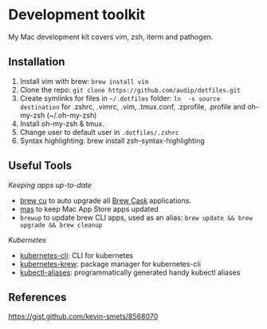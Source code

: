 # Development toolkit

My Mac development kit covers vim, zsh, iterm and pathogen.

## Installation

1. Install vim with brew: `brew install vim`
2. Clone the repo: `git clone https://github.com/audip/dotfiles.git`
3. Create symlinks for files in `~/.dotfiles` folder: `ln  -s source destination` for .zshrc, .vimrc, .vim, .tmux.conf, .zprofile, .profile and oh-my-zsh (~/.oh-my-zsh) 
4. Install oh-my-zsh & tmux.
5. Change user to default user in `.dotfiles/.zshrc`
6. Syntax highlighting: brew install zsh-syntax-highlighting

## Useful Tools

*Keeping apps up-to-date*
- [brew cu](https://github.com/buo/homebrew-cask-upgrade) to auto upgrade all [Brew Cask](https://github.com/Homebrew/homebrew-cask) applications.
- [mas](https://github.com/mas-cli/mas) to keep Mac App Store apps updated
- `brewup` to update brew CLI apps, used as an alias: `brew update && brew upgrade && brew cleanup` 

*Kubernetes*
- [kubernetes-cli](https://kubernetes.io/docs/tasks/tools/install-kubectl): CLI for kubernetes
- [kubernetes-krew](https://github.com/kubernetes-sigs/krew): package manager for kubernetes-cli
- [kubectl-aliases](https://github.com/ahmetb/kubectl-aliases): programmatically generated handy kubectl aliases

## References
https://gist.github.com/kevin-smets/8568070

